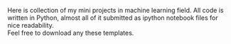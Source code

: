 Here is collection of my mini projects in machine learning field. 
All code is written in Python, almost all of it submitted as ipython notebook files for nice readability.  
Feel free to download any these templates.

